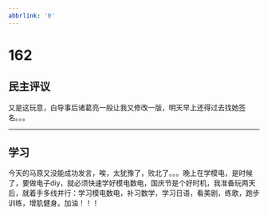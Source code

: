 ```yaml
---
abbrlink: '0'
---
```

# 162

## 民主评议

又是这玩意，白导事后诸葛亮一般让我又修改一版，明天早上还得过去找她签名。。。
***

## 学习

今天的马原又没能成功发言，唉，太犹豫了，败北了。。。晚上在学模电，是时候了，要做电子diy，就必须快速学好模电数电，国庆节是个好时机，我准备玩两天后，就着手多线并行：学习模电数电，补习数学，学习日语，看美剧，练歌，跑步训练，增肌健身。加油！！！
